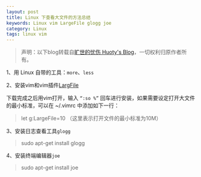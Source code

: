 ```yaml
---
layout: post
title: Linux 下查看大文件的方法总结
keywords: Linux vim LargeFile glogg joe
category: Linux
tags: linux vim
---
```


> 声明：以下blog转载自[旷世的忧伤 Huoty's Blog](http://kuanghy.github.io/)，一切权利归原作者所有。

1、用 Linux 自带的工具：`more`、`less`

2、安装vim和vim插件[LargFile](http://www.vim.org/scripts/script.php?script_id=1506)

下载完成之后用vim打开，输入 `“:so %”` 回车进行安装，如果需要设定打开大文件的最小标准，可以在 ~/.vimrc 中添加如下一行：
>	let g:LargeFile=10 （这里表示打开文件的最小标准为10M）

3、安装日志查看工具`glogg`
>	sudo apt-get install glogg

4、安装终端编辑器`joe`
>	sudo apt-get install joe

